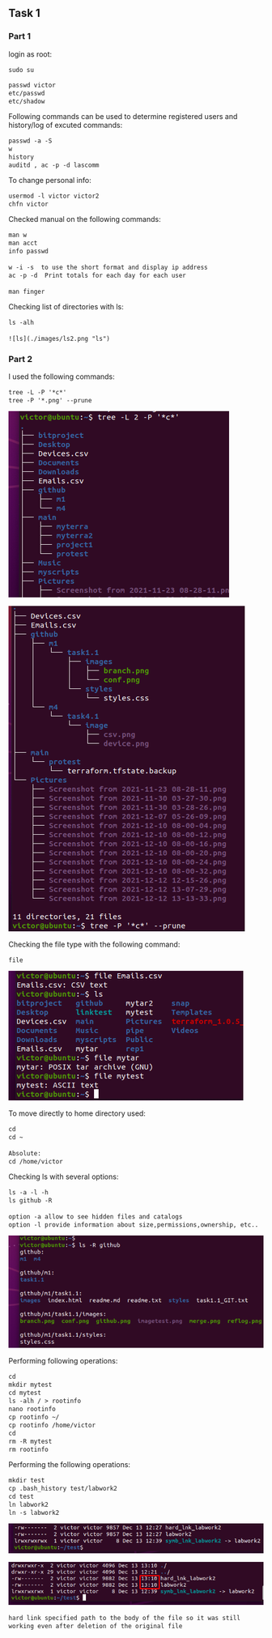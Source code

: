 ## Task 1

### Part 1

login as root:
```
sudo su
```
```
passwd victor
etc/passwd
etc/shadow
```
Following commands can be used to determine registered
users and history/log of excuted commands:
```
passwd -a -S
w
history
auditd , ac -p -d lascomm
```

To change personal info:
```
usermod -l victor victor2
chfn victor
```
Checked manual on the following commands:
```
man w
man acct
info passwd 

w -i -s  to use the short format and display ip address
ac -p -d  Print totals for each day for each user

man finger
```
Checking list of directories with ls:
```
ls -alh

![ls](./images/ls2.png "ls")
```
### Part 2

I used the following commands:
```
tree -L -P '*c*'
tree -P '*.png' --prune
```
![tree](./images/c.png "tree")

![tree](./images/tree.png "tree")

Checking the file type with the following command:

```
file
```

![file](./images/type.png "file")

To move directly to home directory used:
```
cd
cd ~

Absolute:
cd /home/victor
```
Checking ls with several options:
```
ls -a -l -h
ls github -R

option -a allow to see hidden files and catalogs
option -l provide information about size,permissions,ownership, etc..
```
![lsr](./images/lsr.png "lsr")

Performing following operations:
```
cd
mkdir mytest
cd mytest
ls -alh / > rootinfo
nano rootinfo
cp rootinfo ~/
cp rootinfo /home/victor
cd
rm -R mytest
rm rootinfo
```
Performing the following operations:
```
mkdir test
cp .bash_history test/labwork2
cd test
ln labwork2
ln -s labwork2
```
![link](./images/link.png "link")

![link](./images/link2.png "link")

```
hard link specified path to the body of the file so it was still 
working even after deletion of the original file





